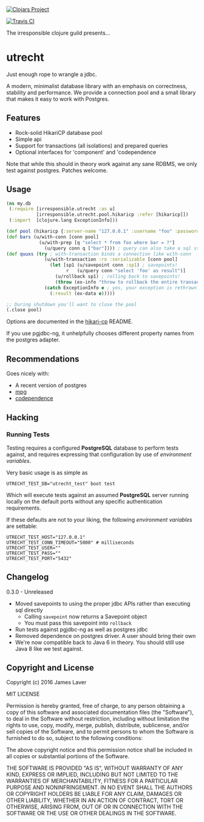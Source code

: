 [![Clojars Project](https://img.shields.io/clojars/v/irresponsible/utrecht.svg)](https://clojars.org/irresponsible/utrecht)

[![Travis CI](https://travis-ci.org/irresponsible/utrecht.svg?branch=master)](https://travis-ci.org/irresponsible/utrecht)

The irresponsible clojure guild presents...

# utrecht

Just enough rope to wrangle a jdbc.

A modern, minimalist database library with an emphasis on correctness,
stability and performance. We provide a connection pool and a small
library that makes it easy to work with Postgres.


## Features

* Rock-solid HikariCP database pool
* Simple api
* Support for transactions (all isolations) and prepared queries
* Optional interfaces for 'component' and 'codependence

Note that while this should in theory work against any sane RDBMS, we only test against postgres. Patches welcome.

## Usage

```clojure
(ns my.db
 (:require [irresponsible.utrecht :as u]
           [irresponsible.utrecht.pool.hikaricp :refer [hikaricp]])
 (:import  [clojure.lang ExceptionInfo]))

(def pool (hikaricp {:server-name "127.0.0.1" :username "foo" :password "bar"}))
(def bars (u/with-conn [conn pool]
            (u/with-prep [q "select * from foo where bar = ?"]
              (u/query conn q ["bar"]))) ; query can also take a sql string
(def quuxs (try ; with-transaction binds a connection like with-conn
              (u/with-transaction :ro :serializable [conn pool]
                (let [sp1 (u/savepoint conn :sp1) ; savepoints!
                      r   (u/query conn "select 'foo' as result")]
                  (u/rollback sp1) ; rolling back to savepoints!
                  (throw (ex-info "throw to rollback the entire transaction" {:result r}))))
              (catch ExceptionInfo e ; yes, your exception is rethrown
                (:result (ex-data e)))))

;; During shutdown you'll want to close the pool
(.close pool)
```

Options are documented in the [hikari-cp](https://github.com/tomekw/hikari-cp) README.

If you use pgjdbc-ng, it unhelpfully chooses different property names from the postgres adapter.

## Recommendations

Goes nicely with:

* A recent version of postgres
* [mpg](https://github.com/mpg-project/mpg)
* [codependence](https://github.com/irresponsible/codependence)

## Hacking

### Running Tests

Testing requires a configured **PostgreSQL** database to perform tests against,
and requires expressing that configuration by use of *environment variables*.

Very basic usage is as simple as

```shell
UTRECHT_TEST_DB="utrecht_test" boot test
```

Which will execute tests against an assumed **PostgreSQL** server running locally on the default ports
without any specific authentication requirements.

If these defaults are not to your liking, the following *environment variables* are settable:

```shell
UTRECHT_TEST_HOST="127.0.0.1"
UTRECHT_TEST_CONN_TIMEOUT="5000" # milliseconds
UTRECHT_TEST_USER=""
UTRECHT_TEST_PASS=""
UTRECHT_TEST_PORT="5432"
```

## Changelog

0.3.0 - Unreleased
 * Moved savepoints to using the proper jdbc APIs rather than executing sql directly
   * Calling `savepoint` now returns a Savepoint object
   * You must pass this savepoint into `rollback`
 * Run tests against pgjdbc-ng as well as postgres jdbc
 * Removed dependence on postgres driver. A user should bring their own
 * We're now compatible back to Java 6 in theory. You should still use Java 8 like we test against.

## Copyright and License

Copyright (c) 2016 James Laver

MIT LICENSE

Permission is hereby granted, free of charge, to any person obtaining a copy of this software and associated documentation files (the "Software"), to deal in the Software without restriction, including without limitation the rights to use, copy, modify, merge, publish, distribute, sublicense, and/or sell copies of the Software, and to permit persons to whom the Software is furnished to do so, subject to the following conditions:

The above copyright notice and this permission notice shall be included in all copies or substantial portions of the Software.

THE SOFTWARE IS PROVIDED "AS IS", WITHOUT WARRANTY OF ANY KIND, EXPRESS OR IMPLIED, INCLUDING BUT NOT LIMITED TO THE WARRANTIES OF MERCHANTABILITY, FITNESS FOR A PARTICULAR PURPOSE AND NONINFRINGEMENT. IN NO EVENT SHALL THE AUTHORS OR COPYRIGHT HOLDERS BE LIABLE FOR ANY CLAIM, DAMAGES OR OTHER LIABILITY, WHETHER IN AN ACTION OF CONTRACT, TORT OR OTHERWISE, ARISING FROM, OUT OF OR IN CONNECTION WITH THE SOFTWARE OR THE USE OR OTHER DEALINGS IN THE SOFTWARE.
